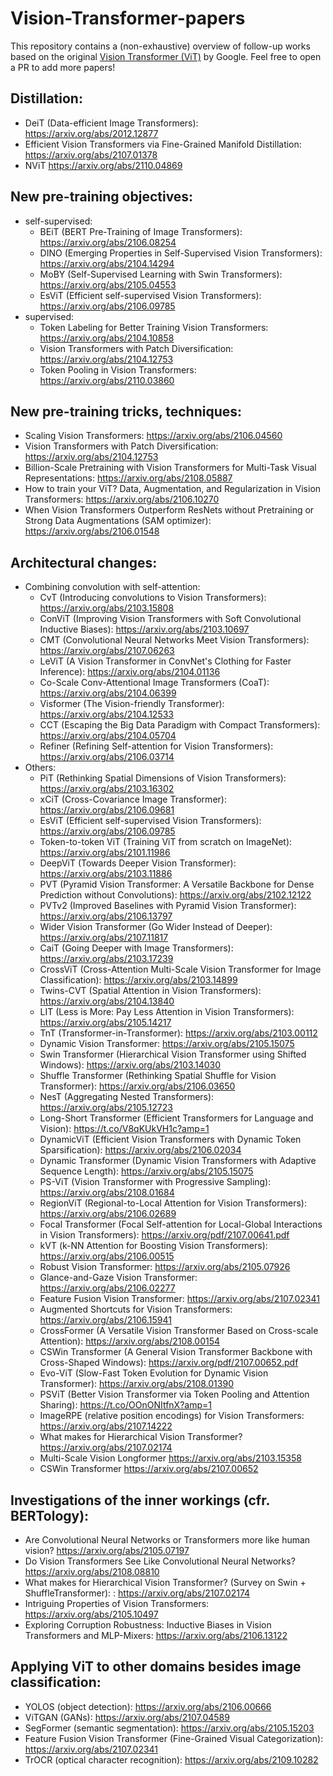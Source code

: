 # Vision-Transformer-papers

This repository contains a (non-exhaustive) overview of follow-up works based on the original [Vision Transformer (ViT)](https://arxiv.org/abs/2010.11929) by Google. Feel free to open a PR to add more papers!

## Distillation:
* DeiT (Data-efficient Image Transformers): https://arxiv.org/abs/2012.12877 
* Efficient Vision Transformers via Fine-Grained Manifold Distillation: https://arxiv.org/abs/2107.01378
* NViT https://arxiv.org/abs/2110.04869

## New pre-training objectives:
- self-supervised:
    * BEiT (BERT Pre-Training of Image Transformers): https://arxiv.org/abs/2106.08254
    * DINO (Emerging Properties in Self-Supervised Vision Transformers): https://arxiv.org/abs/2104.14294 
    * MoBY (Self-Supervised Learning with Swin Transformers): https://arxiv.org/abs/2105.04553
    * EsViT (Efficient self-supervised Vision Transformers): https://arxiv.org/abs/2106.09785
- supervised:
    * Token Labeling for Better Training Vision Transformers: https://arxiv.org/abs/2104.10858 
    * Vision Transformers with Patch Diversification: https://arxiv.org/abs/2104.12753
    * Token Pooling in Vision Transformers: https://arxiv.org/abs/2110.03860

## New pre-training tricks, techniques:
* Scaling Vision Transformers: https://arxiv.org/abs/2106.04560
* Vision Transformers with Patch Diversification: https://arxiv.org/abs/2104.12753
* Billion-Scale Pretraining with Vision Transformers for Multi-Task Visual Representations: https://arxiv.org/abs/2108.05887
* How to train your ViT? Data, Augmentation, and Regularization in Vision Transformers: https://arxiv.org/abs/2106.10270
* When Vision Transformers Outperform ResNets without Pretraining or Strong Data Augmentations (SAM optimizer): https://arxiv.org/abs/2106.01548

## Architectural changes:
- Combining convolution with self-attention:
    * CvT (Introducing convolutions to Vision Transformers): https://arxiv.org/abs/2103.15808
    * ConViT (Improving Vision Transformers with Soft Convolutional Inductive Biases): https://arxiv.org/abs/2103.10697
    * CMT (Convolutional Neural Networks Meet Vision Transformers): https://arxiv.org/abs/2107.06263 
    * LeViT (A Vision Transformer in ConvNet's Clothing for Faster Inference): https://arxiv.org/abs/2104.01136 
    * Co-Scale Conv-Attentional Image Transformers (CoaT): https://arxiv.org/abs/2104.06399
    * Visformer (The Vision-friendly Transformer): https://arxiv.org/abs/2104.12533
    * CCT (Escaping the Big Data Paradigm with Compact Transformers): https://arxiv.org/abs/2104.05704 
    * Refiner (Refining Self-attention for Vision Transformers): https://arxiv.org/abs/2106.03714 
- Others:
    * PiT (Rethinking Spatial Dimensions of Vision Transformers): https://arxiv.org/abs/2103.16302
    * xCiT (Cross-Covariance Image Transformer): https://arxiv.org/abs/2106.09681 
    * EsViT (Efficient self-supervised Vision Transformers): https://arxiv.org/abs/2106.09785
    * Token-to-token ViT (Training ViT from scratch on ImageNet): https://arxiv.org/abs/2101.11986 
    * DeepViT (Towards Deeper Vision Transformer): https://arxiv.org/abs/2103.11886
    * PVT (Pyramid Vision Transformer: A Versatile Backbone for Dense Prediction without Convolutions): https://arxiv.org/abs/2102.12122
    * PVTv2 (Improved Baselines with Pyramid Vision Transformer): https://arxiv.org/abs/2106.13797
    * Wider Vision Transformer (Go Wider Instead of Deeper): https://arxiv.org/abs/2107.11817
    * CaiT (Going Deeper with Image Transformers): https://arxiv.org/abs/2103.17239 
    * CrossViT (Cross-Attention Multi-Scale Vision Transformer for Image Classification): https://arxiv.org/abs/2103.14899
    * Twins-CVT (Spatial Attention in Vision Transformers): https://arxiv.org/abs/2104.13840 
    * LIT (Less is More: Pay Less Attention in Vision Transformers): https://arxiv.org/abs/2105.14217
    * TnT (Transformer-in-Transformer): https://arxiv.org/abs/2103.00112
    * Dynamic Vision Transformer: https://arxiv.org/abs/2105.15075
    * Swin Transformer (Hierarchical Vision Transformer using Shifted Windows): https://arxiv.org/abs/2103.14030 
    * Shuffle Transformer (Rethinking Spatial Shuffle for Vision Transformer): https://arxiv.org/abs/2106.03650 
    * NesT (Aggregating Nested Transformers): https://arxiv.org/abs/2105.12723
    * Long-Short Transformer (Efficient Transformers for Language and Vision): https://t.co/V8qKUkVH1c?amp=1 
    * DynamicViT (Efficient Vision Transformers with Dynamic Token Sparsification): https://arxiv.org/abs/2106.02034 
    * Dynamic Transformer (Dynamic Vision Transformers with Adaptive Sequence Length): https://arxiv.org/abs/2105.15075 
    * PS-ViT (Vision Transformer with Progressive Sampling): https://arxiv.org/abs/2108.01684
    * RegionViT (Regional-to-Local Attention for Vision Transformers): https://arxiv.org/abs/2106.02689 
    * Focal Transformer (Focal Self-attention for Local-Global Interactions in Vision Transformers): https://arxiv.org/pdf/2107.00641.pdf 
    * kVT (k-NN Attention for Boosting Vision Transformers): https://arxiv.org/abs/2106.00515
    * Robust Vision Transformer: https://arxiv.org/abs/2105.07926 
    * Glance-and-Gaze Vision Transformer: https://arxiv.org/abs/2106.02277
    * Feature Fusion Vision Transformer: https://arxiv.org/abs/2107.02341 
    * Augmented Shortcuts for Vision Transformers: https://arxiv.org/abs/2106.15941
    * CrossFormer (A Versatile Vision Transformer Based on Cross-scale Attention): https://arxiv.org/abs/2108.00154
    * CSWin Transformer (A General Vision Transformer Backbone with Cross-Shaped Windows): https://arxiv.org/pdf/2107.00652.pdf
    * Evo-ViT (Slow-Fast Token Evolution for Dynamic Vision Transformer): https://arxiv.org/abs/2108.01390
    * PSViT (Better Vision Transformer via Token Pooling and Attention Sharing): https://t.co/OOnONItfnX?amp=1
    * ImageRPE (relative position encodings) for Vision Transformers: https://arxiv.org/abs/2107.14222
    * What makes for Hierarchical Vision Transformer? https://arxiv.org/abs/2107.02174
    * Multi-Scale Vision Longformer https://arxiv.org/abs/2103.15358
    * CSWin Transformer https://arxiv.org/abs/2107.00652

## Investigations of the inner workings (cfr. BERTology):

* Are Convolutional Neural Networks or Transformers more like human vision? https://arxiv.org/abs/2105.07197
* Do Vision Transformers See Like Convolutional Neural Networks? https://arxiv.org/abs/2108.08810
* What makes for Hierarchical Vision Transformer? (Survey on Swin + ShuffleTransformer): : https://arxiv.org/abs/2107.02174
* Intriguing Properties of Vision Transformers: https://arxiv.org/abs/2105.10497
* Exploring Corruption Robustness: Inductive Biases in Vision Transformers and MLP-Mixers: https://arxiv.org/abs/2106.13122

## Applying ViT to other domains besides image classification:

* YOLOS (object detection): https://arxiv.org/abs/2106.00666
* ViTGAN (GANs): https://arxiv.org/abs/2107.04589 
* SegFormer (semantic segmentation): https://arxiv.org/abs/2105.15203
* Feature Fusion Vision Transformer (Fine-Grained Visual Categorization): https://arxiv.org/abs/2107.02341
* TrOCR (optical character recognition): https://arxiv.org/abs/2109.10282
